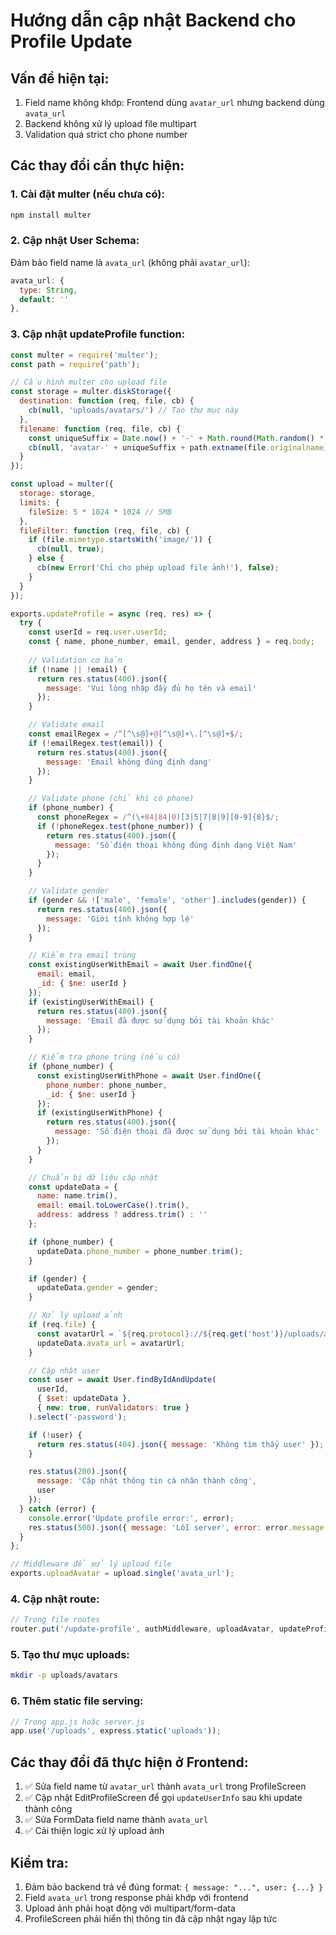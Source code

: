 # Hướng dẫn cập nhật Backend cho Profile Update

## Vấn đề hiện tại:
1. Field name không khớp: Frontend dùng `avatar_url` nhưng backend dùng `avata_url`
2. Backend không xử lý upload file multipart
3. Validation quá strict cho phone number

## Các thay đổi cần thực hiện:

### 1. Cài đặt multer (nếu chưa có):
```bash
npm install multer
```

### 2. Cập nhật User Schema:
Đảm bảo field name là `avata_url` (không phải `avatar_url`):
```javascript
avata_url: {
  type: String,
  default: ''
},
```

### 3. Cập nhật updateProfile function:
```javascript
const multer = require('multer');
const path = require('path');

// Cấu hình multer cho upload file
const storage = multer.diskStorage({
  destination: function (req, file, cb) {
    cb(null, 'uploads/avatars/') // Tạo thư mục này
  },
  filename: function (req, file, cb) {
    const uniqueSuffix = Date.now() + '-' + Math.round(Math.random() * 1E9)
    cb(null, 'avatar-' + uniqueSuffix + path.extname(file.originalname))
  }
});

const upload = multer({ 
  storage: storage,
  limits: {
    fileSize: 5 * 1024 * 1024 // 5MB
  },
  fileFilter: function (req, file, cb) {
    if (file.mimetype.startsWith('image/')) {
      cb(null, true);
    } else {
      cb(new Error('Chỉ cho phép upload file ảnh!'), false);
    }
  }
});

exports.updateProfile = async (req, res) => {
  try {
    const userId = req.user.userId;
    const { name, phone_number, email, gender, address } = req.body;
    
    // Validation cơ bản
    if (!name || !email) {
      return res.status(400).json({ 
        message: 'Vui lòng nhập đầy đủ họ tên và email' 
      });
    }

    // Validate email
    const emailRegex = /^[^\s@]+@[^\s@]+\.[^\s@]+$/;
    if (!emailRegex.test(email)) {
      return res.status(400).json({ 
        message: 'Email không đúng định dạng' 
      });
    }

    // Validate phone (chỉ khi có phone)
    if (phone_number) {
      const phoneRegex = /^(\+84|84|0)[3|5|7|8|9][0-9]{8}$/;
      if (!phoneRegex.test(phone_number)) {
        return res.status(400).json({ 
          message: 'Số điện thoại không đúng định dạng Việt Nam' 
        });
      }
    }

    // Validate gender
    if (gender && !['male', 'female', 'other'].includes(gender)) {
      return res.status(400).json({ 
        message: 'Giới tính không hợp lệ' 
      });
    }

    // Kiểm tra email trùng
    const existingUserWithEmail = await User.findOne({ 
      email: email, 
      _id: { $ne: userId } 
    });
    if (existingUserWithEmail) {
      return res.status(400).json({ 
        message: 'Email đã được sử dụng bởi tài khoản khác' 
      });
    }

    // Kiểm tra phone trùng (nếu có)
    if (phone_number) {
      const existingUserWithPhone = await User.findOne({ 
        phone_number: phone_number, 
        _id: { $ne: userId } 
      });
      if (existingUserWithPhone) {
        return res.status(400).json({ 
          message: 'Số điện thoại đã được sử dụng bởi tài khoản khác' 
        });
      }
    }

    // Chuẩn bị dữ liệu cập nhật
    const updateData = {
      name: name.trim(),
      email: email.toLowerCase().trim(),
      address: address ? address.trim() : ''
    };

    if (phone_number) {
      updateData.phone_number = phone_number.trim();
    }

    if (gender) {
      updateData.gender = gender;
    }

    // Xử lý upload ảnh
    if (req.file) {
      const avatarUrl = `${req.protocol}://${req.get('host')}/uploads/avatars/${req.file.filename}`;
      updateData.avata_url = avatarUrl;
    }

    // Cập nhật user
    const user = await User.findByIdAndUpdate(
      userId,
      { $set: updateData },
      { new: true, runValidators: true }
    ).select('-password');

    if (!user) {
      return res.status(404).json({ message: 'Không tìm thấy user' });
    }

    res.status(200).json({ 
      message: 'Cập nhật thông tin cá nhân thành công', 
      user 
    });
  } catch (error) {
    console.error('Update profile error:', error);
    res.status(500).json({ message: 'Lỗi server', error: error.message });
  }
};

// Middleware để xử lý upload file
exports.uploadAvatar = upload.single('avata_url');
```

### 4. Cập nhật route:
```javascript
// Trong file routes
router.put('/update-profile', authMiddleware, uploadAvatar, updateProfile);
```

### 5. Tạo thư mục uploads:
```bash
mkdir -p uploads/avatars
```

### 6. Thêm static file serving:
```javascript
// Trong app.js hoặc server.js
app.use('/uploads', express.static('uploads'));
```

## Các thay đổi đã thực hiện ở Frontend:

1. ✅ Sửa field name từ `avatar_url` thành `avata_url` trong ProfileScreen
2. ✅ Cập nhật EditProfileScreen để gọi `updateUserInfo` sau khi update thành công
3. ✅ Sửa FormData field name thành `avata_url`
4. ✅ Cải thiện logic xử lý upload ảnh

## Kiểm tra:
1. Đảm bảo backend trả về đúng format: `{ message: "...", user: {...} }`
2. Field `avata_url` trong response phải khớp với frontend
3. Upload ảnh phải hoạt động với multipart/form-data
4. ProfileScreen phải hiển thị thông tin đã cập nhật ngay lập tức 